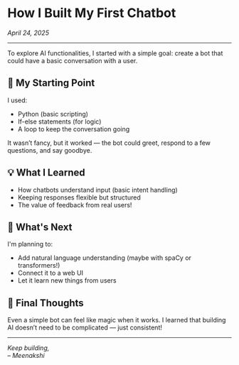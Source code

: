 # How I Built My First Chatbot

*April 24, 2025*

---

To explore AI functionalities, I started with a simple goal: create a bot that could have a basic conversation with a user. 

## 🧱 My Starting Point

I used:

- Python (basic scripting)
- If-else statements (for logic)
- A loop to keep the conversation going

It wasn’t fancy, but it worked — the bot could greet, respond to a few questions, and say goodbye.

## 💡 What I Learned

- How chatbots understand input (basic intent handling)
- Keeping responses flexible but structured
- The value of feedback from real users!

## 🚀 What's Next

I'm planning to:

- Add natural language understanding (maybe with spaCy or transformers!)
- Connect it to a web UI
- Let it learn new things from users

## 🤖 Final Thoughts

Even a simple bot can feel like magic when it works. I learned that building AI doesn’t need to be complicated — just consistent!

---

*Keep building,  
– Meenakshi*
